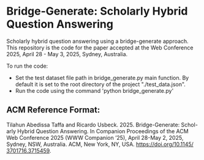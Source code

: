 # Bridge-Generate: Scholarly Hybrid Question Answering

Scholarly hybrid question answering using a bridge-generate approach.
This repository is the code for the paper accepted at the Web Conference 2025, April 28 - May 3, 2025, Sydney, Australia.

To run the code:
- Set the test dataset file path in bridge_generate.py main function. By default it is set to the root directory of the project "./test_data.json".
- Run the code using the command 'python bridge_generate.py'

## ACM Reference Format:

Tilahun Abedissa Taffa and Ricardo Usbeck. 2025. Bridge-Generate: Schol-
arly Hybrid Question Answering. In Companion Proceedings of the ACM
Web Conference 2025 (WWW Companion ’25), April 28-May 2, 2025, Sydney,
NSW, Australia. ACM, New York, NY, USA. [https://doi.org/10.1145/
3701716.3715459](https://dl.acm.org/doi/10.1145/3701716.3715459).


